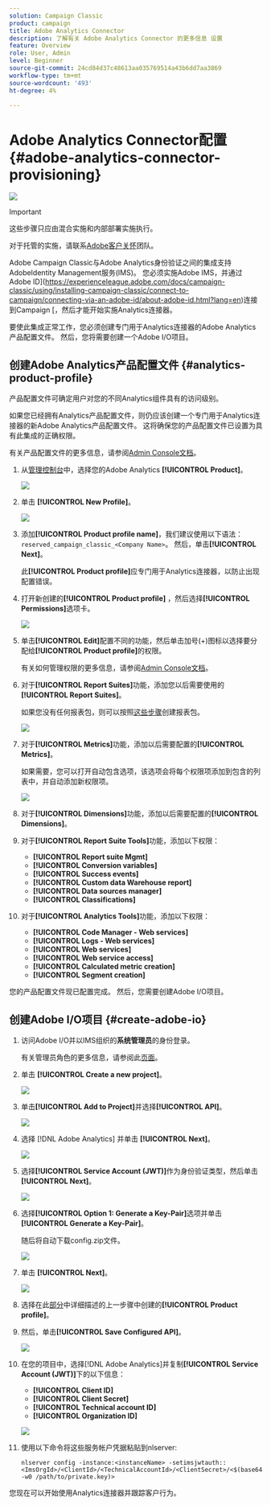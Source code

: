 ```yaml
---
solution: Campaign Classic
product: campaign
title: Adobe Analytics Connector
description: 了解有关 Adobe Analytics Connector 的更多信息 设置
feature: Overview
role: User, Admin
level: Beginner
source-git-commit: 24cd84d37c48613aa035769514a43b6dd7aa3869
workflow-type: tm+mt
source-wordcount: '493'
ht-degree: 4%

---
```


# Adobe Analytics Connector配置 {#adobe-analytics-connector-provisioning}

![](../../assets/common.svg)

>[!IMPORTANT]
>
> 这些步骤只应由混合实施和内部部署实施执行。
>
>对于托管的实施，请联系[Adobe客户关怀](https://helpx.adobe.com/cn/enterprise/admin-guide.html/enterprise/using/support-for-experience-cloud.ug.html)团队。

Adobe Campaign Classic与Adobe Analytics身份验证之间的集成支持AdobeIdentity Management服务(IMS)。 您必须实施Adobe IMS，并通过Adobe ID](https://experienceleague.adobe.com/docs/campaign-classic/using/installing-campaign-classic/connect-to-campaign/connecting-via-an-adobe-id/about-adobe-id.html?lang=en)连接到Campaign [，然后才能开始实施Analytics连接器。

要使此集成正常工作，您必须创建专门用于Analytics连接器的Adobe Analytics产品配置文件。 然后，您将需要创建一个Adobe I/O项目。

## 创建Adobe Analytics产品配置文件 {#analytics-product-profile}

产品配置文件可确定用户对您的不同Analytics组件具有的访问级别。

如果您已经拥有Analytics产品配置文件，则仍应该创建一个专门用于Analytics连接器的新Adobe Analytics产品配置文件。 这将确保您的产品配置文件已设置为具有此集成的正确权限。

有关产品配置文件的更多信息，请参阅[Admin Console文档](https://helpx.adobe.com/mt/enterprise/admin-guide.html)。

1. 从[管理控制台](https://adminconsole.adobe.com/)中，选择您的Adobe Analytics **[!UICONTROL Product]**。

   ![](assets/do-not-localize/triggers_1.png)

1. 单击 **[!UICONTROL New Profile]**。

   ![](assets/do-not-localize/triggers_2.png)

1. 添加&#x200B;**[!UICONTROL Product profile name]**，我们建议使用以下语法：`reserved_campaign_classic_<Company Name>`。 然后，单击&#x200B;**[!UICONTROL Next]**。

   此&#x200B;**[!UICONTROL Product profile]**&#x200B;应专门用于Analytics连接器，以防止出现配置错误。

1. 打开新创建的&#x200B;**[!UICONTROL Product profile]** ，然后选择&#x200B;**[!UICONTROL Permissions]**&#x200B;选项卡。

   ![](assets/do-not-localize/triggers_3.png)

1. 单击&#x200B;**[!UICONTROL Edit]**&#x200B;配置不同的功能，然后单击加号(+)图标以选择要分配给&#x200B;**[!UICONTROL Product profile]**&#x200B;的权限。

   有关如何管理权限的更多信息，请参阅[Admin Console文档](https://helpx.adobe.com/mt/enterprise/using/manage-permissions-and-roles.html)。

1. 对于&#x200B;**[!UICONTROL Report Suites]**&#x200B;功能，添加您以后需要使用的&#x200B;**[!UICONTROL Report Suites]**。

   如果您没有任何报表包，则可以按照[这些步骤](../../platform/using/adobe-analytics-connector.md#report-suite-analytics)创建报表包。

   ![](assets/do-not-localize/triggers_4.png)

1. 对于&#x200B;**[!UICONTROL Metrics]**&#x200B;功能，添加以后需要配置的&#x200B;**[!UICONTROL Metrics]**。

   如果需要，您可以打开自动包含选项，该选项会将每个权限项添加到包含的列表中，并自动添加新权限项。

   ![](assets/do-not-localize/triggers_13.png)

1. 对于&#x200B;**[!UICONTROL Dimensions]**&#x200B;功能，添加以后需要配置的&#x200B;**[!UICONTROL Dimensions]**。

1. 对于&#x200B;**[!UICONTROL Report Suite Tools]**&#x200B;功能，添加以下权限：

   * **[!UICONTROL Report suite Mgmt]**
   * **[!UICONTROL Conversion variables]**
   * **[!UICONTROL Success events]**
   * **[!UICONTROL Custom data Warehouse report]**
   * **[!UICONTROL Data sources manager]**
   * **[!UICONTROL Classifications]**

1. 对于&#x200B;**[!UICONTROL Analytics Tools]**&#x200B;功能，添加以下权限：

   * **[!UICONTROL Code Manager - Web services]**
   * **[!UICONTROL Logs - Web services]**
   * **[!UICONTROL Web services]**
   * **[!UICONTROL Web service access]**
   * **[!UICONTROL Calculated metric creation]**
   * **[!UICONTROL Segment creation]**

您的产品配置文件现已配置完成。 然后，您需要创建Adobe I/O项目。

## 创建Adobe I/O项目 {#create-adobe-io}

1. 访问Adobe I/O并以IMS组织的&#x200B;**系统管理员**&#x200B;的身份登录。

   有关管理员角色的更多信息，请参阅此[页面](https://helpx.adobe.com/enterprise/using/admin-roles.html)。

1. 单击 **[!UICONTROL Create a new project]**。

   ![](assets/do-not-localize/triggers_5.png)

1. 单击&#x200B;**[!UICONTROL Add to Project]**&#x200B;并选择&#x200B;**[!UICONTROL API]**。

   ![](assets/do-not-localize/triggers_6.png)

1. 选择 [!DNL Adobe Analytics] 并单击 **[!UICONTROL Next]**。

   ![](assets/do-not-localize/triggers_7.png)

1. 选择&#x200B;**[!UICONTROL Service Account (JWT)]**&#x200B;作为身份验证类型，然后单击&#x200B;**[!UICONTROL Next]**。

   ![](assets/do-not-localize/triggers_8.png)

1. 选择&#x200B;**[!UICONTROL Option 1: Generate a Key-Pair]**&#x200B;选项并单击&#x200B;**[!UICONTROL Generate a Key-Pair]**。

   随后将自动下载config.zip文件。

   ![](assets/do-not-localize/triggers_9.png)

1. 单击 **[!UICONTROL Next]**。

   ![](assets/do-not-localize/triggers_10.png)

1. 选择在此[部分](#analytics-product-profile)中详细描述的上一步骤中创建的&#x200B;**[!UICONTROL Product profile]**。

1. 然后，单击&#x200B;**[!UICONTROL Save Configured API]**。

   ![](assets/do-not-localize/triggers_11.png)

1. 在您的项目中，选择[!DNL Adobe Analytics]并复制&#x200B;**[!UICONTROL Service Account (JWT)]**&#x200B;下的以下信息：

   * **[!UICONTROL Client ID]**
   * **[!UICONTROL Client Secret]**
   * **[!UICONTROL Technical account ID]**
   * **[!UICONTROL Organization ID]**

   ![](assets/do-not-localize/triggers_12.png)

1. 使用以下命令将这些服务帐户凭据粘贴到nlserver:

   ```
   nlserver config -instance:<instanceName> -setimsjwtauth::<ImsOrgId>/<ClientId>/<TechnicalAccountId>/<ClientSecret>/<$(base64 -w0 /path/to/private.key)>
   ```

您现在可以开始使用Analytics连接器并跟踪客户行为。
